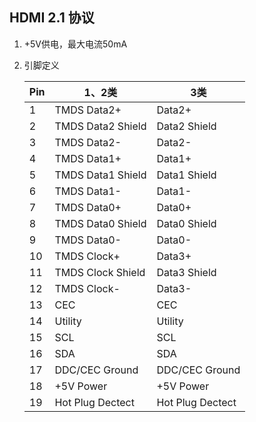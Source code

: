 ## HDMI 2.1 协议

1. +5V供电，最大电流50mA

2. 引脚定义

   | Pin  | 1、2类            | 3类              |
   | ---- | ----------------- | ---------------- |
   | 1    | TMDS Data2+       | Data2+           |
   | 2    | TMDS Data2 Shield | Data2 Shield     |
   | 3    | TMDS Data2-       | Data2-           |
   | 4    | TMDS Data1+       | Data1+           |
   | 5    | TMDS Data1 Shield | Data1 Shield     |
   | 6    | TMDS Data1-       | Data1-           |
   | 7    | TMDS Data0+       | Data0+           |
   | 8    | TMDS Data0 Shield | Data0 Shield     |
   | 9    | TMDS Data0-       | Data0-           |
   | 10   | TMDS Clock+       | Data3+           |
   | 11   | TMDS Clock Shield | Data3 Shield     |
   | 12   | TMDS Clock-       | Data3-           |
   | 13   | CEC               | CEC              |
   | 14   | Utility           | Utility          |
   | 15   | SCL               | SCL              |
   | 16   | SDA               | SDA              |
   | 17   | DDC/CEC Ground    | DDC/CEC Ground   |
   | 18   | +5V Power         | +5V Power        |
   | 19   | Hot Plug Dectect  | Hot Plug Dectect |

   